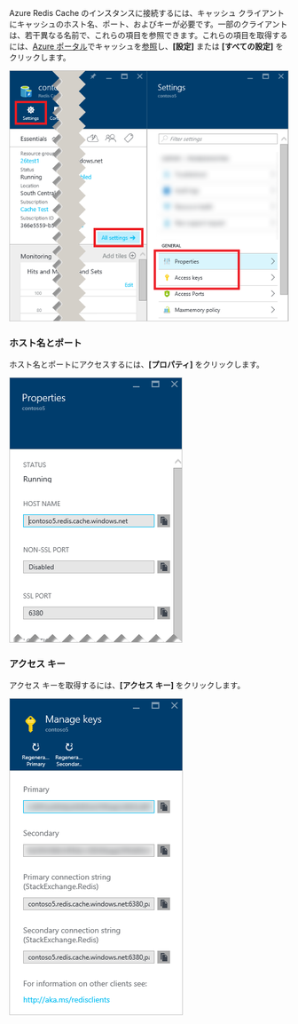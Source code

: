 Azure Redis Cache のインスタンスに接続するには、キャッシュ クライアントにキャッシュのホスト名、ポート、およびキーが必要です。一部のクライアントは、若干異なる名前で、これらの項目を参照できます。これらの項目を取得するには、[Azure ポータル](https://portal.azure.com)でキャッシュを[参照](../articles/redis-cache/cache-configure.md#configure-redis-cache-settings)し、**[設定]** または **[すべての設定]** をクリックします。

![Redis cache settings](media/redis-cache-access-keys/redis-cache-settings.png)

### ホスト名とポート

ホスト名とポートにアクセスするには、**[プロパティ]** をクリックします。

![Redis cache properties](media/redis-cache-access-keys/redis-cache-properties.png)

### アクセス キー

アクセス キーを取得するには、**[アクセス キー]** をクリックします。

![Redis cache access keys](media/redis-cache-access-keys/redis-cache-access-keys.png)

<!---HONumber=AcomDC_0629_2016-->